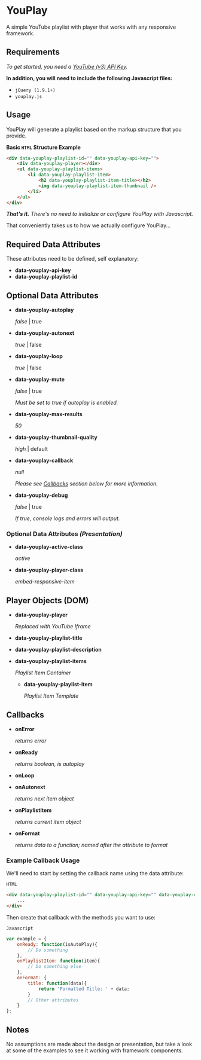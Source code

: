 # YouPlay
A simple YouTube playlist with player that works with any responsive framework.

## Requirements

_To get started, you need a [YouTube (v3) API Key](https://developers.google.com/youtube/v3/getting-started)._

**In addition, you will need to include the following Javascript files:**

* `jQuery (1.9.1+)`
* `youplay.js`

## Usage

YouPlay will generate a playlist based on the markup structure that you provide.

**Basic `HTML` Structure Example**

````html
<div data-youplay-playlist-id="" data-youplay-api-key="">
	<div data-youplay-player></div>
	<ul data-youplay-playlist-items>
		<li data-youplay-playlist-item>
			<h2 data-youplay-playlist-item-title></h2>
			<img data-youplay-playlist-item-thumbnail />
		</li>
	</ul>
</div>
````

_**That's it.** There's no need to initialize or configure YouPlay with Javascript._

That conveniently takes us to how we actually configure YouPlay...

## Required Data Attributes

These attributes need to be defined, self explanatory:

* **data-youplay-api-key**
* **data-youplay-playlist-id**

## Optional Data Attributes
* **data-youplay-autoplay**
  
  _false_ | true

* **data-youplay-autonext**

  _true_ | false

* **data-youplay-loop**

  _true_ | false

* **data-youplay-mute**

  _false_ | true
  
  _Must be set to true if autoplay is enabled._

* **data-youplay-max-results**

  _50_

* **data-youplay-thumbnail-quality**

  _high_ | default

* **data-youplay-callback**

  _null_
  
  _Please see [Callbacks](#callbacks) section below for more information._
 
* **data-youplay-debug**

  _false_ | true
  
  _If true, console logs and errors will output._

### Optional Data Attributes _(Presentation)_
* **data-youplay-active-class**

  _active_

* **data-youplay-player-class**

  _embed-responsive-item_

## Player Objects (DOM)

* **data-youplay-player**

  _Replaced with YouTube Iframe_

* **data-youplay-playlist-title**

* **data-youplay-playlist-description**

* **data-youplay-playlist-items**

  _Playlist Item Container_
  
  * **data-youplay-playlist-item**
  
    _Playlist Item Template_

## Callbacks

* **onError**

	_returns error_

* **onReady**

 	_returns boolean, is autoplay_

* **onLoop**

* **onAutonext**

 	_returns next item object_

* **onPlaylistItem**

 	_returns current item object_

* **onFormat**

	_returns data to a function; named after the attribute to format_
	
### Example Callback Usage

We'll need to start by setting the callback name using the data attribute:

`HTML`
````html
<div data-youplay-playlist-id="" data-youplay-api-key="" data-youplay-callback="example">
	...
</div>
````

Then create that callback with the methods you want to use:

`Javascript`
````js
var example = {
	onReady: function(isAutoPlay){
		// Do something
	},
	onPlaylistItem: function(item){
		// Do something else
	},
	onFormat: {
		title: function(data){
			return 'Formatted Title: ' + data;
		}
		// Other attributes
	}
};
````

## Notes

No assumptions are made about the design or presentation, but take a look at some of the examples to see it working with framework components.
